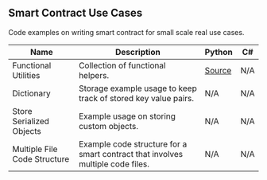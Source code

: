 ## Smart Contract Use Cases

Code examples on writing smart contract for small scale real use cases.

| Name | Description | Python | C#
| --- | --- | --- | ---
| Functional Utilities | Collection of functional helpers. | [Source](../use-cases/python/functional-utilities/functional-utilities.py) | N/A
| Dictionary | Storage example usage to keep track of stored key value pairs. | N/A | N/A
| Store Serialized Objects | Example usage on storing custom objects. | N/A | N/A
| Multiple File Code Structure | Example code structure for a smart contract that involves multiple code files. | N/A | N/A

